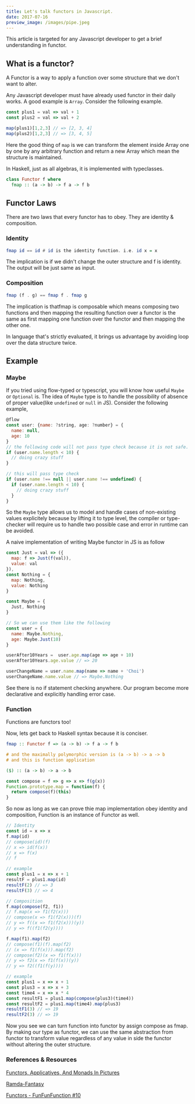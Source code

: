 ```yaml
---
title: Let's talk functors in Javascript.
date: 2017-07-16
preview_image: /images/pipe.jpeg
---
```


This article is targeted for any Javascript developer to get a brief understanding in functor.

## What is a functor?
A Functor is a way to apply a function over some structure that we don't want to alter.

Any Javascript developer must have already used functor in their daily works. A good example is `Array`. Consider the following example.

```js
const plus1 = val => val + 1
const plus2 = val => val + 2

map(plus1)[1,2,3] // => [2, 3, 4]
map(plus2)[1,2,3] // => [3, 4, 5]
```

Here the good thing of `map` is we can transform the element inside Array one by one by any arbitrary function and return a new Array which mean the structure is maintained.


In Haskell, just as all algebras, it is implemented with typeclasses.

```haskell
class Functor f where
  fmap :: (a -> b) -> f a -> f b
```

## Functor Laws
There are two laws that every functor has to obey. They are identity & composition.

### Identity
```haskell
fmap id == id # id is the identity function. i.e. id x = x
```
The implication is if we didn't change the outer structure and f is identity. The output will be just same as input.

### Composition
```haskell
fmap (f . g) == fmap f . fmap g
```
The implication is thatfmap is composable which means composing two functions and then mapping the resulting function over a functor is the same as first mapping one function over the functor and then mapping the other one.

In language that's strictly evaluated, it brings us advantage by avoiding loop over the data structure twice.

## Example
### Maybe
If you tried using flow-typed or typescript, you will know how useful `Maybe ` or `Optional` is. The idea of `Maybe` type is to handle the possibility of absence of proper value(like `undefined` or `null` in JS). Consider the following example,

```javascript
@flow
const user: {name: ?string, age: ?number} = {
  name: null,
  age: 10
}
// the following code will not pass type check because it is not safe.
if (user.name.length < 10) {
  // doing crazy stuff
}

// this will pass type check
if (user.name !== null || user.name !== undefined) {
  if (user.name.length < 10) {
    // doing crazy stuff
  }
}
```

So the `Maybe` type allows us to model and handle cases of non-existing values explicitely because by lifting it to type level, the compiler or type-checker will require us to handle two possible case and error in runtime can be avoided.

A naive implementation of writing Maybe functor in JS is as follow
```javascript
const Just = val => ({
  map: f => Just(f(val)),
  value: val
}),
const Nothing = {
  map: Nothing,
  value: Nothing
}

const Maybe = {
  Just, Nothing
}

// So we can use them like the following
const user = {
  name: Maybe.Nothing,
  age: Maybe.Just(10)
}

userAfter10Years =  user.age.map(age => age + 10)
userAfter10Years.age.value // => 20

userChangeName = user.name.map(name => name + 'Choi')
userChangeName.name.value // => Maybe.Nothing
```

See there is no if statement checking anywhere. Our program become more declarative and explicitly handling error case.

### Function
Functions are functors too!

Now, lets get back to Haskell syntax because it is conciser.
```haskell
fmap :: Functor f => (a -> b) -> f a -> f b

# and the maximally polymorphic version is (a -> b) -> a -> b
# and this is function application

($) :: (a -> b) -> a -> b
```

```javascript
const compose = f => g => x => f(g(x))
Function.prototype.map = function(f) {
  return compose(f)(this)
}  
```

So now as long as we can prove thie map implementation obey identity and composition, Function is an instance of Functor as well.

```javascript
// Identity
const id = x => x
f.map(id)
// compose(id)(f)
// x => id(f(x))
// x => f(x)
// f

// example
const plus1 = x => x + 1
resultF = plus1.map(id)
resultF(2) // => 3
resultF(3) // => 4
```

```javascript
// Composition
f.map(compose(f2, f1))
// f.map(x => f1(f2(x)))
// compose(x => f1(f2(x)))(f)
// y => f((x => f1(f2(x)))(y))
// y => f((f1(f2(y))))

f.map(f1).map(f2)
// compose(f1)(f).map(f2)
// (x => f1(f(x))).map(f2)
// compose(f2)(x => f1(f(x)))
// y => f2(x => f1(f(x))(y))
// y => f2((f1(f(y))))

// example
const plus1 = x => x + 1
const plus3 = x => x + 3
const time4 = x => x * 4
const resultF1 = plus1.map(compose(plus3)(time4))
const resultF2 = plus1.map(time4).map(plus3)
resultF1(3) // => 19
resultF2(3) // => 19
```

Now you see we can turn function into functor by assign compose as fmap. By making our type as functor, we can use the same abstraction from functor to transform value regardless of any value in side the functor without altering the outer structure.



### References & Resources
[Functors, Applicatives, And Monads In Pictures](http://adit.io/posts/2013-04-17-functors,_applicatives,_and_monads_in_pictures.html)

[Ramda-Fantasy](https://github.com/ramda/ramda-fantasy)

[Functors - FunFunFunction #10](https://www.youtube.com/watch?v=YLIH8TKbAh4)

